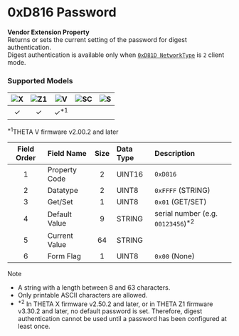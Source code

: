 # 0xD816 Password

**Vendor Extension Property**  
Returns or sets the current setting of the password for digest authentication.  
Digest authentication is available only when [`0xD81D NetworkType`](./network_type.md) is `2` client mode.  

### Supported Models
| ![X](https://img.shields.io/badge/X-purple) | ![Z1](https://img.shields.io/badge/Z1-blue) | ![V](https://img.shields.io/badge/V-green) | ![SC](https://img.shields.io/badge/SC-orange) | ![S](https://img.shields.io/badge/S-red) |
|:-:|:-:|:-:|:-:|:-:|
| ✓ | ✓ | ✓<sup>\*1</sup> |   |   |

<sup>\*1</sup>THETA V firmware v2.00.2 and later  

| Field Order | Field Name | Size | Data Type | Description |
|:-:|:--|:-:|:--|:--|
| 1 | Property Code | 2 | UINT16 | `0xD816` |
| 2 | Datatype | 2 | UINT8 | `0xFFFF` (STRING) |
| 3 | Get/Set | 1 | UINT8 | `0x01` (GET/SET) |
| 4 | Default Value | 9 | STRING | serial number (e.g. `00123456`)<sup>\*2</sup> |
| 5 | Current Value | 64 | STRING ||
| 6 | Form Flag | 1 | UINT8 | `0x00` (None) |

> [!NOTE]
> * A string with a length between 8 and 63 characters.  
> * Only printable ASCII characters are allowed.  
> * <sup>\*2</sup> In THETA X firmware v2.50.2 and later, or in THETA Z1 firmware v3.30.2 and later, no default password is set. Therefore, digest authentication cannot be used until a password has been configured at least once.
